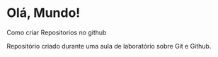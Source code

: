 # Olá, Mundo!
 Como criar Repositorios no github

 Repositório criado durante uma aula de laboratório sobre Git e Github.
